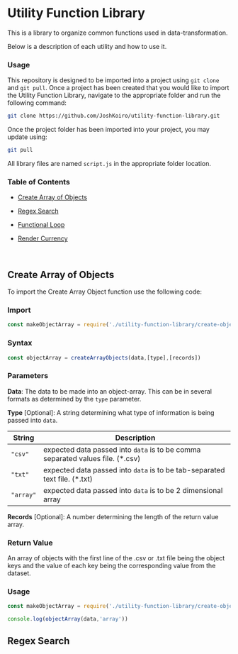 # Utility Function Library

This is a library to organize common functions used in data-transformation.

Below is a description of each utility and how to use it.

### Usage

This repository is designed to be imported into a project using `git clone` and `git pull`. Once a project has been created that you would like to import the Utility Function Library, navigate to the appropriate folder and run the following command:

```sh
git clone https://github.com/JoshKoiro/utility-function-library.git
```

Once the project folder has been imported into your project, you may update using:

```sh
git pull
```

All library files are named `script.js` in the appropriate folder location.

### Table of Contents

- [Create Array of Objects](#create-array-of-objects)

- [Regex Search](#regex-search)

- [Functional Loop](#functional-loop)

- [Render Currency](#render-currency)

  ​
## Create Array of Objects

To import the Create Array Object function use the following code:

### Import

```javascript
const makeObjectArray = require('./utility-function-library/create-object-array/script.js')
```

### Syntax

```javascript
const objectArray = createArrayObjects(data,[type],[records])
```



### Parameters

**Data**: The data to be made into an object-array. This can be in several formats as determined by the `type` parameter.

**Type** [Optional]: A string determining what type of information is being passed into `data`. 

| String               | Description                              |
| -------------------- | ---------------------------------------- |
| `"csv"`  | expected data passed into `data` is to be comma separated values file. (*.csv) |
| `"txt"`  | expected data passed into `data` is to be tab-separated text file. (*.txt) |
| `"array"`| expected data passed into `data` is to be 2 dimensional array |

**Records** [Optional]: A number determining the length of the return value array.

### Return Value

An array of objects with the first line of the .csv or .txt file being the object keys and the value of each key being the corresponding value from the dataset.

### Usage

```javascript
const makeObjectArray = require('./utility-function-library/create-object-array/script.js')

console.log(objectArray(data,'array'))
```



## Regex Search